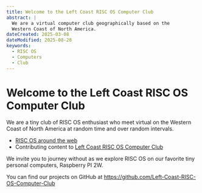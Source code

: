```yaml
---
title: Welcome to the Left Coast RISC OS Computer Club
abstract: |
  We are a virtual computer club geographically based on the
  Western Coast of North America.
dateCreated: 2025-03-08
dateModified: 2025-08-28
keywords:
  - RISC OS
  - Computers
  - Club
---
```


# Welcome to the Left Coast RISC OS Computer Club

We are a tiny club of RISC OS enthusiast who meet virtual on the Western Coast of North America at random time and over random intervals.

- [RISC OS around the web](riscos.html)
- Contributing content to [Left Coast RISC OS Computer Club](contributing_news_items.html "Contribute content to LCROCC")

We invite you to journey without as we explore RISC OS on our favorite tiny personal computers, Raspberry PI 2W.

You can find our projects on GitHub at  <https://github.com/Left-Coast-RISC-OS-Computer-Club>

